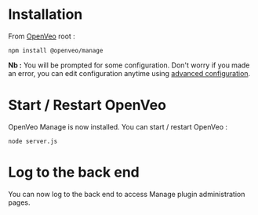 # Installation

From [OpenVeo](https://github.com/veo-labs/openveo-core) root :

    npm install @openveo/manage

**Nb :** You will be prompted for some configuration. Don't worry if you made an error, you can edit configuration anytime using [advanced configuration](advanced-configuration).

# Start / Restart OpenVeo

OpenVeo Manage is now installed. You can start / restart OpenVeo :

    node server.js

# Log to the back end

You can now log to the back end to access Manage plugin administration pages.